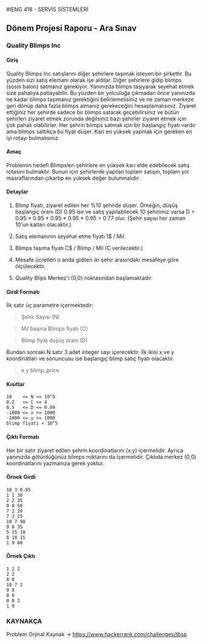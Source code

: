 #IENG 418 - SERVİS SİSTEMLERİ

## Dönem Projesi Raporu - Ara Sınav

### Quality Blimps Inc

#### Giriş

Quality Blimps Inc satışlarını diğer şehirlere taşımak isteyen bir şirkettir. Bu yüzden sizi satış elemanı olarak işe aldılar. Diğer şehirlere gidip blimps (sosis balon) satmanız gerekiyor. Yanınızda blimps taşıyarak seyehat etmek size pahalıya patlayabilir. Bu yüzden bir yolculuğa çıkmadan önce yanınızda ne kadar blimps taşımanız gerektiğini belirlemelisiniz ve ne zaman merkeze geri dönüp daha fazla blimps almanız gerekeceğini hesaplamalısınız.
Ziyaret ettiğiniz her şehirde sadece bir blimps satarak geçebilirsiniz ve bütün şehirleri ziyaret etmek zorunda değilsiniz bazı şehirler ziyaret etmek için çok pahalı olabilirler. Her şehrin blimps satmak için bir başlangıç fiyatı vardır ama blimps sattıkça bu fiyat düşer. Karı en yüksek yapmak için gereken en iyi rotayı bulmalısınız.

#### Amaç

Problemin hedefi Blimpsleri şehirlere en yüksek karı elde edebilecek satış rotasını bulmaktır. Bunun için şehirlerde yapılan toplam satışın, toplam yol masraflarından çıkartıp en yüksek değer bulunmalıdır.

#### Detaylar

1. Blimp fiyatı, ziyaret edilen her %10 şehirde düşer. Örneğin, düşüş başlangıç oranı (D) 0.95 ise ve satış yapılabilecek 10 şehirimiz varsa D = 0.95 * 0.95 * 0.95 * 0.95 * 0.95 = 0.77 olur. (Şehir sayısı her zaman 10'un katları olacaktır.)

2. Satış elemanının seyehat etme fiyatı 1$ / Mil.

3. Blimps taşıma fiyatı C$ / Blimp / Mil (C verilecektir.)

4. Mesafe ücretleri o anda gidilen iki şehir arasındaki mesafeye göre ölçülecektir.

5. Quality Blips Merkez'i (0,0) noktasından başlamaktadır.

#### Girdi Formatı

İlk satır üç parametre içermektedir:

> Şehir Sayısı (N)

> Mil başına Blimps fiyatı (C)

> Blimp fiyat düşüş oranı (D)

Bundan sonraki N satır 3 adet integer sayı içerecektir. İlk ikisi x ve y koordinatları ve sonuncusu ise başlangıç blimp satıç fiyatı olacaktır.

> x y blimp_price

#### Kısıtlar

```
10    <= N <= 10^5
0.2   <= C <= 4
0.5   <= D <= 0.99
-1000 <= x <= 1000
-1000 <= y <= 1000
blimp fiyatı < 10^5
```

#### Çıktı Formatı

Her bir satır ziyaret edilen şehrin koordinatlarını (x,y) içermelidir. Ayrıca yanınızda götürdüğünüz blimps miktarını da içermelidir. Çıktıda merkez (0,0) koordinatlarını yazmanıza gerek yoktur.

#### Örnek Girdi

```
10 3 0.95
1 1 30
2 2 35
0 8 50
7 2 20
7 3 25
10 7 90
9 8 35
5 15 10
8 18 15
1 9 60
```

#### Örnek Çıktı
```
1 1 2
2 2
0 0
10 7 2
9 8
0 0
0 8 2
1 9
```

### KAYNAKÇA

Problem Orjinal Kaynak -> https://www.hackerrank.com/challenges/tbsp
